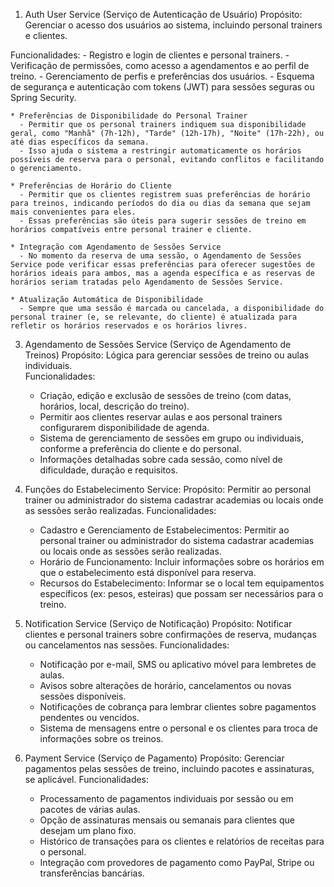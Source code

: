 1. Auth User Service (Serviço de Autenticação de Usuário)
  Propósito: Gerenciar o acesso dos usuários ao sistema, incluindo personal trainers e clientes.

  Funcionalidades:
    - Registro e login de clientes e personal trainers.
    - Verificação de permissões, como acesso a agendamentos e ao perfil de treino.
    - Gerenciamento de perfis e preferências dos usuários.
    - Esquema de segurança e autenticação com tokens (JWT) para sessões seguras ou Spring Security.
  
    * Preferências de Disponibilidade do Personal Trainer
      - Permitir que os personal trainers indiquem sua disponibilidade geral, como "Manhã" (7h-12h), "Tarde" (12h-17h), "Noite" (17h-22h), ou até dias específicos da semana.
      - Isso ajuda o sistema a restringir automaticamente os horários possíveis de reserva para o personal, evitando conflitos e facilitando o gerenciamento.

    * Preferências de Horário do Cliente
      - Permitir que os clientes registrem suas preferências de horário para treinos, indicando períodos do dia ou dias da semana que sejam mais convenientes para eles.
      - Essas preferências são úteis para sugerir sessões de treino em horários compatíveis entre personal trainer e cliente.

    * Integração com Agendamento de Sessões Service
      - No momento da reserva de uma sessão, o Agendamento de Sessões Service pode verificar essas preferências para oferecer sugestões de horários ideais para ambos, mas a agenda específica e as reservas de horários seriam tratadas pelo Agendamento de Sessões Service.

    * Atualização Automática de Disponibilidade
      - Sempre que uma sessão é marcada ou cancelada, a disponibilidade do personal trainer (e, se relevante, do cliente) é atualizada para refletir os horários reservados e os horários livres.

3. Agendamento de Sessões Service (Serviço de Agendamento de Treinos)
  Propósito: Lógica para gerenciar sessões de treino ou aulas individuais.    
  Funcionalidades:
    - Criação, edição e exclusão de sessões de treino (com datas, horários, local, descrição do treino).
    - Permitir aos clientes reservar aulas e aos personal trainers configurarem disponibilidade de agenda.
    - Sistema de gerenciamento de sessões em grupo ou individuais, conforme a preferência do cliente e do personal.
    - Informações detalhadas sobre cada sessão, como nível de dificuldade, duração e requisitos.

4. Funções do Estabelecimento Service:
  Propósito: Permitir ao personal trainer ou administrador do sistema cadastrar academias ou locais onde as sessões serão realizadas.
  Funcionalidades:
    - Cadastro e Gerenciamento de Estabelecimentos: Permitir ao personal trainer ou administrador do sistema cadastrar academias ou locais onde as sessões serão realizadas.
    - Horário de Funcionamento: Incluir informações sobre os horários em que o estabelecimento está disponível para reserva.
    - Recursos do Estabelecimento: Informar se o local tem equipamentos específicos (ex: pesos, esteiras) que possam ser necessários para o treino.

5. Notification Service (Serviço de Notificação)
  Propósito: Notificar clientes e personal trainers sobre confirmações de reserva, mudanças ou cancelamentos nas sessões.
  Funcionalidades:
    - Notificação por e-mail, SMS ou aplicativo móvel para lembretes de aulas.
    - Avisos sobre alterações de horário, cancelamentos ou novas sessões disponíveis.
    - Notificações de cobrança para lembrar clientes sobre pagamentos pendentes ou vencidos.
    - Sistema de mensagens entre o personal e os clientes para troca de informações sobre os treinos.

6. Payment Service (Serviço de Pagamento)
  Propósito: Gerenciar pagamentos pelas sessões de treino, incluindo pacotes e assinaturas, se aplicável.
  Funcionalidades:
    - Processamento de pagamentos individuais por sessão ou em pacotes de várias aulas.
    - Opção de assinaturas mensais ou semanais para clientes que desejam um plano fixo.
    - Histórico de transações para os clientes e relatórios de receitas para o personal.
    - Integração com provedores de pagamento como PayPal, Stripe ou transferências bancárias.
